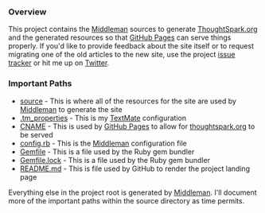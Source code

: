 ### Overview
This project contains the [Middleman](http://middlemanapp.com) sources to generate
[ThoughtSpark.org](http://www.thoughtspark.org) and the generated resources so that
[GitHub Pages](http://pages.github.com/) can serve things properly.  If you'd like to provide feedback about the site
itself or to request migrating one of the old articles to the new site, use the project
[issue tracker](https://github.com/whitlockjc/thoughtspark.org/issues) or hit me up on
[Twitter](https://twitter.com/whitlockjc).

### Important Paths
* [source](https://github.com/whitlockjc/thoughtspark.org/tree/master/source) - This is where all of the resources for
the site are used by [Middleman](http://middlemanapp.com) to generate the site
* [.tm_properties](https://github.com/whitlockjc/thoughtspark.org/blob/master/.tm_properties) - This is my
[TextMate](https://github.com/textmate/textmate) configuration
* [CNAME](https://github.com/whitlockjc/thoughtspark.org/blob/master/CNAME) - This is used by 
[GitHub Pages](http://pages.github.com/) to allow for [thoughtspark.org](http://thoughtspark.org) to be served
* [config.rb](https://github.com/whitlockjc/thoughtspark.org/blob/master/config.rg) - This is the
[Middleman](http://middlemanapp.com) configuration file
* [Gemfile](https://github.com/whitlockjc/thoughtspark.org/blob/master/Gemfile) - This is a file used by the Ruby gem
bundler
* [Gemfile.lock](https://github.com/whitlockjc/thoughtspark.org/blob/master/Gemfile.lock) - This is a file used by the
Ruby gem bundler
* [README.md](https://github.com/whitlockjc/thoughtspark.org/blob/master/README.md) - This is file used by GitHub to
render the project landing page

Everything else in the project root is generated by [Middleman](http://middlemanapp.com).  I'll document more of the
important paths within the source directory as time permits.
